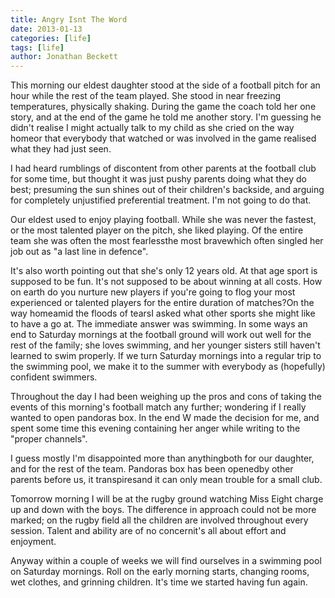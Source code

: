 ```yaml
---
title: Angry Isnt The Word
date: 2013-01-13
categories: [life]
tags: [life]
author: Jonathan Beckett
---
```


This morning our eldest daughter stood at the side of a football pitch for an hour while the rest of the team played. She stood in near freezing temperatures, physically shaking. During the game the coach told her one story, and at the end of the game he told me another story. I'm guessing he didn't realise I might actually talk to my child as she cried on the way homeor that everybody that watched or was involved in the game realised what they had just seen.

I had heard rumblings of discontent from other parents at the football club for some time, but thought it was just pushy parents doing what they do best; presuming the sun shines out of their children's backside, and arguing for completely unjustified preferential treatment. I'm not going to do that.

Our eldest used to enjoy playing football. While she was never the fastest, or the most talented player on the pitch, she liked playing. Of the entire team she was often the most fearlessthe most bravewhich often singled her job out as "a last line in defence".

It's also worth pointing out that she's only 12 years old. At that age sport is supposed to be fun. It's not supposed to be about winning at all costs. How on earth do you nurture new players if you're going to flog your most experienced or talented players for the entire duration of matches?On the way homeamid the floods of tearsI asked what other sports she might like to have a go at. The immediate answer was swimming. In some ways an end to Saturday mornings at the football ground will work out well for the rest of the family; she loves swimming, and her younger sisters still haven't learned to swim properly. If we turn Saturday mornings into a regular trip to the swimming pool, we make it to the summer with everybody as (hopefully) confident swimmers.

Throughout the day I had been weighing up the pros and cons of taking the events of this morning's football match any further; wondering if I really wanted to open pandoras box. In the end W made the decision for me, and spent some time this evening containing her anger while writing to the "proper channels".

I guess mostly I'm disappointed more than anythingboth for our daughter, and for the rest of the team. Pandoras box has been openedby other parents before us, it transpiresand it can only mean trouble for a small club.

Tomorrow morning I will be at the rugby ground watching Miss Eight charge up and down with the boys. The difference in approach could not be more marked; on the rugby field all the children are involved throughout every session. Talent and ability are of no concernit's all about effort and enjoyment.

Anyway within a couple of weeks we will find ourselves in a swimming pool on Saturday mornings. Roll on the early morning starts, changing rooms, wet clothes, and grinning children. It's time we started having fun again.